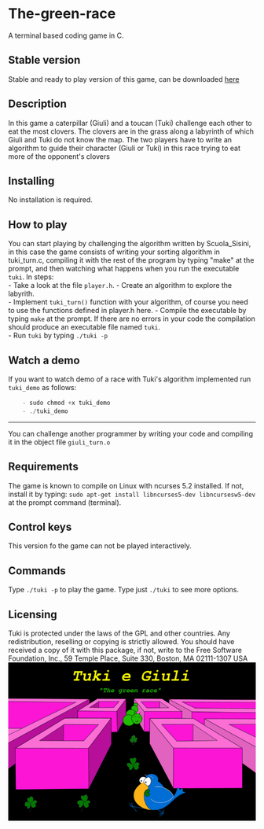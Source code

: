 # The-green-race
A terminal based coding game in C. 
## Stable version
Stable and ready to play version of this game, can be downloaded [here](http://www.isisinipazzi.it/tuki/tuki1.html)
## Description
In this game a caterpillar (Giuli) and a toucan (Tuki) challenge each other to eat the most clovers. The clovers are in the grass along a labyrinth of which Giuli and Tuki do not know the map. The two players have to write an algorithm to guide their character (Giuli or Tuki) in this race trying to eat more of the opponent's clovers
## Installing
No installation is required.
## How to play
You can start playing by challenging the algorithm written by Scuola_Sisini, in this case the game consists of writing your sorting algorithm in tuki_turn.c, compiling it with the rest of the program by typing "make" at the prompt, and then watching what happens when you run the executable `tuki`.
In steps:	
	- Take a look at the file `player.h`.
	- Create an algorithm to explore the labyrith.  
	- Implement `tuki_turn()` function with your algorithm, of course you need to use the functions defined
	in player.h here.
	- Compile the executable by typing `make` at the prompt. If there are no errors in your code the 	   	compilation should produce an executable file named `tuki`.  
	- Run `tuki` by typing `./tuki -p`
## Watch a demo
If you want to watch demo of a race with Tuki's algorithm implemented  run `tuki_demo` as follows:
```C
	- sudo chmod +x tuki_demo
	- ./tuki_demo
```
-----
You can challenge another programmer by writing your code and compiling it in the object file `giuli_turn.o`
	
## Requirements
The game is known to compile on Linux with ncurses 5.2 installed. If not,  install it by typing:
`sudo apt-get install libncurses5-dev libncursesw5-dev`
at the prompt command (terminal).
## Control keys
This version fo the game can not be played interactively. 
## Commands 
Type `./tuki -p` to play the game.
Type just `./tuki` to see  more options.
## Licensing
Tuki is protected under the laws of the GPL and other countries. Any redistribution, reselling or copying is strictly allowed. You should have received a copy of it with this package, if not, write to the Free Software Foundation, Inc., 59 Temple Place, Suite 330, Boston, MA  02111-1307  USA
![tuki1](tuki1.jpg)
